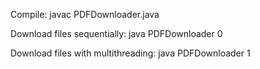 Compile:
javac PDFDownloader.java

Download files sequentially:
java PDFDownloader 0

Download files with multithreading:
java PDFDownloader 1
